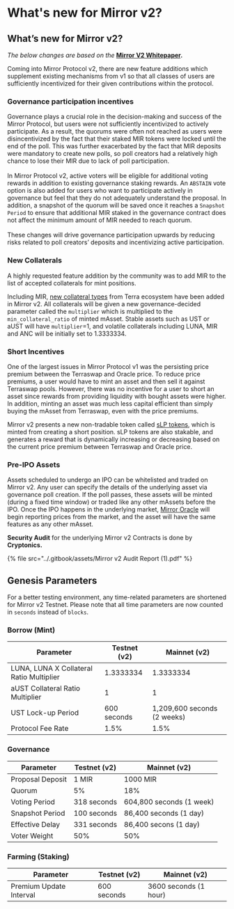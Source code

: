 # What's new for Mirror v2?

## What’s new for Mirror v2?&#x20;

_The below changes are based on the_ [**Mirror V2 Whitepaper**](https://mirror.finance/Mirror\_Protocol\_v2.pdf)**.**

Coming into Mirror Protocol v2, there are new feature additions which supplement existing mechanisms from v1 so that all classes of users are sufficiently incentivized for their given contributions within the protocol.

### **Governance participation incentives**

Governance plays a crucial role in the decision-making and success of the Mirror Protocol, but users were not sufficiently incentivized to actively participate. As a result, the quorums were often not reached as users were disincentivized by the fact that their staked MIR tokens were locked until the end of the poll. This was further exacerbated by the fact that MIR deposits were mandatory to create new polls, so poll creators had a relatively high chance to lose their MIR due to lack of poll participation.\
\
In Mirror Protocol v2, active voters will be eligible for additional voting rewards in addition to existing governance staking rewards. An `ABSTAIN` vote option is also added for users who want to participate actively in governance but feel that they do not adequately understand the proposal. In addition, a snapshot of the quorum will be saved once it reaches a `Snapshot Period` to ensure that additional MIR staked in the governance contract does not affect the minimum amount of MIR needed to reach quorum.\
\
These changes will drive governance participation upwards by reducing risks related to poll creators’ deposits and incentivizing active participation.&#x20;

### **New Collaterals**

A highly requested feature addition by the community was to add MIR to the list of accepted collaterals for mint positions.&#x20;

Including MIR, [new collateral types](../protocol/mirrored-assets-massets.md#collateral) from Terra ecosystem have been added in Mirror v2. All collaterals will be given a new governance-decided parameter called the `multiplier` which is multiplied to the `min_collateral_ratio` of minted mAsset. Stable assets such as UST or aUST will have `multiplier`=1, and volatile collaterals including LUNA, MIR and ANC will be initially set to 1.3333334.

### **Short Incentives**

One of the largest issues in Mirror Protocol v1 was the persisting price premium between the Terraswap and Oracle price. To reduce price premiums, a user would have to mint an asset and then sell it against Terraswap pools. However, there was no incentive for a user to short an asset since rewards from providing liquidity with bought assets were higher. In addition, minting an asset was much less capital efficient than simply buying the mAsset from Terraswap, even with the price premiums.

Mirror v2 presents a new non-tradable token called [sLP tokens](../protocol/staking-tokens-lp-and-slp.md#slp-tokens-short-tokens), which is minted from creating a short position. sLP tokens are also stakable, and generates a reward that is dynamically increasing or decreasing based on the current price premium between Terraswap and Oracle price.&#x20;

### **Pre-IPO Assets**

Assets scheduled to undergo an IPO can be whitelisted and traded on Mirror v2. Any user can specify the details of the underlying asset via governance poll creation. If the poll passes, these assets will be minted (during a fixed time window) or traded like any other mAssets before the IPO. Once the IPO happens in the underlying market, [Mirror Oracle](broken-reference) will begin reporting prices from the market, and the asset will have the same features as any other mAsset.&#x20;

**Security Audit** for the underlying Mirror v2 Contracts is done by **Cryptonics.**

{% file src="../.gitbook/assets/Mirror v2 Audit Report (1).pdf" %}

## Genesis Parameters

For a better testing environment, any time-related parameters are shortened for Mirror v2 Testnet. Please note that all time parameters are now counted in `seconds` instead of `blocks`.

### Borrow (Mint)

| Parameter                                 | Testnet (v2) | Mainnet (v2)                |
| ----------------------------------------- | ------------ | --------------------------- |
| LUNA, LUNA X Collateral Ratio Multiplier  | 1.3333334    | 1.3333334                   |
| aUST Collateral Ratio Multiplier          | 1            | 1                           |
| UST Lock-up Period                        | 600 seconds  | 1,209,600 seconds (2 weeks) |
| Protocol Fee Rate                         | 1.5%         | 1.5%                        |

### Governance&#x20;

| Parameter        | Testnet (v2) | Mainnet (v2)             |
| ---------------- | ------------ | ------------------------ |
| Proposal Deposit | 1 MIR        | 1000 MIR                 |
| Quorum           | 5%           | 18%                      |
| Voting Period    | 318 seconds  | 604,800 seconds (1 week) |
| Snapshot Period  | 100 seconds  | 86,400 seconds (1 day)   |
| Effective Delay  | 331 seconds  | 86,400 secons (1 day)    |
| Voter Weight     | 50%          | 50%                      |

### Farming (Staking)

| Parameter               | Testnet (v2) | Mainnet (v2)          |
| ----------------------- | ------------ | --------------------- |
| Premium Update Interval | 600 seconds  | 3600 seconds (1 hour) |
